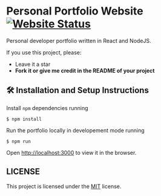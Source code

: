 # Personal Portfolio Website [![Website Status](https://img.shields.io/website-up-down-green-red/https/mspronesti.github.io.svg?label=Website%20status)](https://mspronesti.github.io)&nbsp;


Personal developer portfolio written in React and NodeJS.

If you use this project, please:
* Leave it a star
* **Fork it or give me credit in the README of your project**

## 🛠 Installation and Setup Instructions

Install `npm` dependencies running

```shell
$ npm install
```

Run the portfolio locally in developement mode running

```shell
$ npm run
```

Open [http://localhost:3000](http://localhost:3000) to view it in the browser.

## LICENSE
This project is licensed under the [MIT](https://github.com/mspronesti/mspronesti.github.io/blob/master/LICENSE) license.
